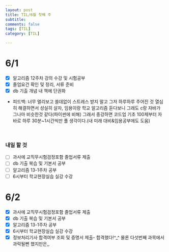 ```yaml
---
layout: post
title: TIL/6월 첫째 주 
subtitle: 
comments: false
tags: [TIL]
category: [TIL]

---
```


# 6/1

- [x] 알고리즘 12주차 강의 수강 및 시험공부
- [x] 졸업요건 확인 및 정리, 서류 준비
- [x] db 기출 개념 내 책에 단권화
- 피드백: 너무 멀리보고 쓸데없이 스트레스 받지 말고 그저 하루하루 주어진 것 열심히 해결하면서 성실히 살자, 임용이랑 학교 알고리즘 듣다보니 그래도 c랑 자바가 그나마 비슷한것 같다(파이썬에 비해) 그래서 종강하면 코드업 기초 100제부터 자바로 하루 30분~1시간씩만 풀 생각이다.(내 미래 대비&임용공부에도 도움)
<br>

### 내일 할 것

- [ ] 과사에 교직무시험검정포함 졸업서류 제출
- [ ] db 기출 복습 및 기본서 공부
- [ ] 알고리즘 13-1주차 공부
- [ ] 6시부터 학교현장실습 실강 수강

# 6/2

- [x] 과사에 교직무시험검정포함 졸업서류 제출
- [x] db 기출 복습 및 기본서 공부
- [x] 알고리즘 13-1주차 공부
- [x] 6시부터 학교현장실습 실강 수강
- [x] 정보처리기사 합격여부 조회 및 증명서 제출- 합격했다!^_^ 물론 다섯번째 과목에서 과락될뻔 했지만은,,  
